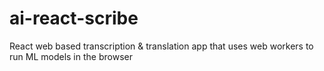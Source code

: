 # ai-react-scribe
 React web based transcription & translation app that uses web workers to run ML models in the browser
